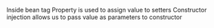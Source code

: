 Inside bean tag Property is used to assign value to setters
Constructor injection allows us to pass value as parameters to constructor
